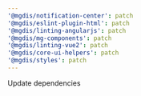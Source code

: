 ```yaml
---
'@mgdis/notification-center': patch
'@mgdis/eslint-plugin-html': patch
'@mgdis/linting-angularjs': patch
'@mgdis/mg-components': patch
'@mgdis/linting-vue2': patch
'@mgdis/core-ui-helpers': patch
'@mgdis/styles': patch
---
```


Update dependencies
